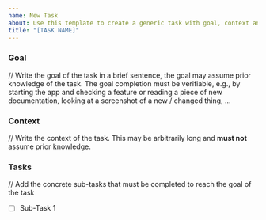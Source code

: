 ```yaml
---
name: New Task
about: Use this template to create a generic task with goal, context and task list
title: "[TASK NAME]"
---
```

### Goal

// Write the goal of the task in a brief sentence, the goal may assume prior knowledge of the task. The goal completion must be verifiable, e.g., by starting the app and checking a feature or reading a piece 
of new documentation, looking at a screenshot of a new / changed thing, ...

### Context

// Write the context of the task. This may be arbitrarily long and **must not** assume prior knowledge.

### Tasks

// Add the concrete sub-tasks that must be completed to reach the goal of the task
- [ ] Sub-Task 1
